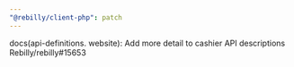 ```yaml
---
"@rebilly/client-php": patch
---
```


docs(api-definitions. website): Add more detail to cashier API descriptions Rebilly/rebilly#15653
